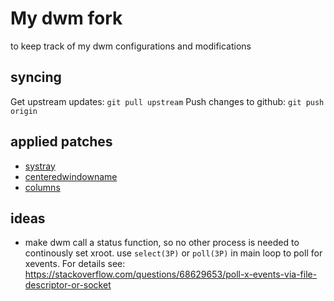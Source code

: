 # My dwm fork

to keep track of my dwm configurations and modifications

## syncing

Get upstream updates: `git pull upstream`
Push changes to github: `git push origin`

## applied patches

* [systray](http://dwm.suckless.org/patches/systray/)
* [centeredwindowname](http://dwm.suckless.org/patches/centeredwindowname/)
* [columns](https://dwm.suckless.org/patches/columns/)

## ideas

* make dwm call a status function, so no other process is needed to
  continously set xroot.  use `select(3P)` or `poll(3P)` in main loop
  to poll for xevents.  For details see:
  <https://stackoverflow.com/questions/68629653/poll-x-events-via-file-descriptor-or-socket>
